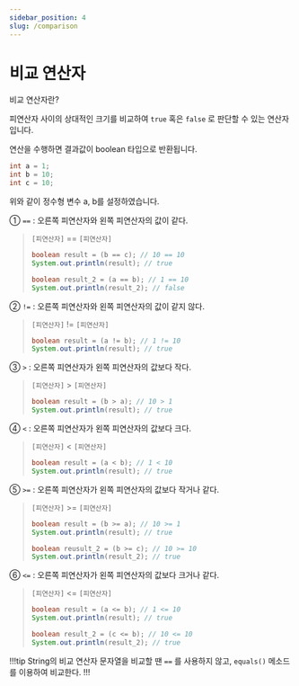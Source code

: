 ```yaml
---
sidebar_position: 4
slug: /comparison
---
```


# 비교 연산자

비교 연산자란?

피연산자 사이의 상대적인 크기를 비교하여 `true` 혹은 `false` 로 판단할 수 있는 연산자입니다.

연산을 수행하면 결과값이 boolean 타입으로 반환됩니다.

```java
int a = 1;
int b = 10;
int c = 10;
```
위와 같이 정수형 변수 a, b를 설정하였습니다.

① `==` : 오른쪽 피연산자와 왼쪽 피연산자의 값이 같다.
> `[피연산자]` == `[피연산자]`
> ```java
> boolean result = (b == c); // 10 == 10
> System.out.println(result); // true
> 
> boolean result_2 = (a == b); // 1 == 10
> System.out.println(result_2); // false
>```

② `!=` : 오른쪽 피연산자와 왼쪽 피연산자의 값이 같지 않다.
> `[피연산자]` != `[피연산자]`
> ```java
> boolean result = (a != b); // 1 != 10
> System.out.println(result); // true
>```

③ `>` : 오른쪽 피연산자가 왼쪽 피연산자의 값보다 작다.

>`[피연산자]` > `[피연산자]`
> ```java
> boolean result = (b > a); // 10 > 1
> System.out.println(result); // true
>```


④ `<` : 오른쪽 피연산자가 왼쪽 피연산자의 값보다 크다.

> `[피연산자]` < `[피연산자]`
> ```java
> boolean result = (a < b); // 1 < 10
> System.out.println(result); // true
>```

⑤ `>=` : 오른쪽 피연산자가 왼쪽 피연산자의 값보다 작거나 같다.

>`[피연산자]` >= `[피연산자]`
> ```java
> boolean result = (b >= a); // 10 >= 1
> System.out.println(result); // true
> 
> boolean reusult_2 = (b >= c); // 10 >= 10
> System.out.println(result_2); // true
>```

⑥ `<=` : 오른쪽 피연산자가 왼쪽 피연산자의 값보다 크거나 같다.

> `[피연산자]` <= `[피연산자]`
> ```java
> boolean result = (a <= b); // 1 <= 10
> System.out.println(result); // true
> 
> boolean result_2 = (c <= b); // 10 <= 10
> System.out.println(result_2); // true
>```


!!!tip String의 비교 연산자
문자열을 비교할 땐 `==` 를 사용하지 않고, `equals()` 메소드를 이용하여 비교한다.
!!!